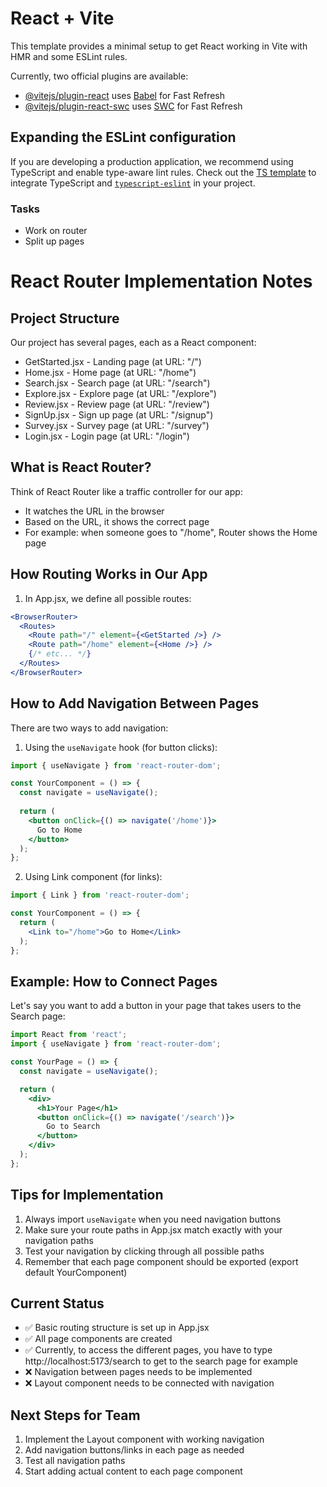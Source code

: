 # React + Vite

This template provides a minimal setup to get React working in Vite with HMR and some ESLint rules.

Currently, two official plugins are available:

- [@vitejs/plugin-react](https://github.com/vitejs/vite-plugin-react/blob/main/packages/plugin-react/README.md) uses [Babel](https://babeljs.io/) for Fast Refresh
- [@vitejs/plugin-react-swc](https://github.com/vitejs/vite-plugin-react-swc) uses [SWC](https://swc.rs/) for Fast Refresh

## Expanding the ESLint configuration

If you are developing a production application, we recommend using TypeScript and enable type-aware lint rules. Check out the [TS template](https://github.com/vitejs/vite/tree/main/packages/create-vite/template-react-ts) to integrate TypeScript and [`typescript-eslint`](https://typescript-eslint.io) in your project.

### Tasks  
- Work on router
- Split up pages

# React Router Implementation Notes

## Project Structure
Our project has several pages, each as a React component:
- GetStarted.jsx - Landing page (at URL: "/")
- Home.jsx - Home page (at URL: "/home")
- Search.jsx - Search page (at URL: "/search")
- Explore.jsx - Explore page (at URL: "/explore")
- Review.jsx - Review page (at URL: "/review")
- SignUp.jsx - Sign up page (at URL: "/signup")
- Survey.jsx - Survey page (at URL: "/survey")
- Login.jsx - Login page (at URL: "/login")

## What is React Router?
Think of React Router like a traffic controller for our app:
- It watches the URL in the browser
- Based on the URL, it shows the correct page
- For example: when someone goes to "/home", Router shows the Home page

## How Routing Works in Our App
1. In App.jsx, we define all possible routes:
```jsx
<BrowserRouter>
  <Routes>
    <Route path="/" element={<GetStarted />} />
    <Route path="/home" element={<Home />} />
    {/* etc... */}
  </Routes>
</BrowserRouter>
```

## How to Add Navigation Between Pages
There are two ways to add navigation:

1. Using the `useNavigate` hook (for button clicks):
```jsx
import { useNavigate } from 'react-router-dom';

const YourComponent = () => {
  const navigate = useNavigate();
  
  return (
    <button onClick={() => navigate('/home')}>
      Go to Home
    </button>
  );
};
```

2. Using Link component (for links):
```jsx
import { Link } from 'react-router-dom';

const YourComponent = () => {
  return (
    <Link to="/home">Go to Home</Link>
  );
};
```

## Example: How to Connect Pages
Let's say you want to add a button in your page that takes users to the Search page:

```jsx
import React from 'react';
import { useNavigate } from 'react-router-dom';

const YourPage = () => {
  const navigate = useNavigate();

  return (
    <div>
      <h1>Your Page</h1>
      <button onClick={() => navigate('/search')}>
        Go to Search
      </button>
    </div>
  );
};
```

## Tips for Implementation
1. Always import `useNavigate` when you need navigation buttons
2. Make sure your route paths in App.jsx match exactly with your navigation paths
3. Test your navigation by clicking through all possible paths
4. Remember that each page component should be exported (export default YourComponent)

## Current Status
- ✅ Basic routing structure is set up in App.jsx
- ✅ All page components are created
- ✅ Currently, to access the different pages, you have to type http://localhost:5173/search to get to the search page for example
- ❌ Navigation between pages needs to be implemented
- ❌ Layout component needs to be connected with navigation

## Next Steps for Team
1. Implement the Layout component with working navigation
2. Add navigation buttons/links in each page as needed
3. Test all navigation paths
4. Start adding actual content to each page component